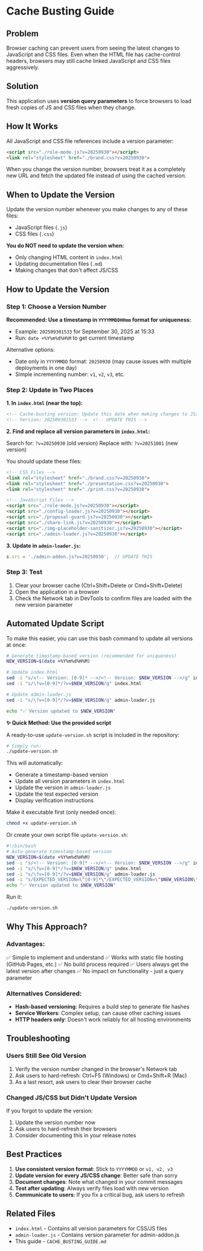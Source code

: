 # Cache Busting Guide

## Problem
Browser caching can prevent users from seeing the latest changes to JavaScript and CSS files. Even when the HTML file has cache-control headers, browsers may still cache linked JavaScript and CSS files aggressively.

## Solution
This application uses **version query parameters** to force browsers to load fresh copies of JS and CSS files when they change.

## How It Works
All JavaScript and CSS file references include a version parameter:
```html
<script src="./role-mode.js?v=20250930"></script>
<link rel="stylesheet" href="./brand.css?v=20250930">
```

When you change the version number, browsers treat it as a completely new URL and fetch the updated file instead of using the cached version.

## When to Update the Version

Update the version number whenever you make changes to any of these files:
- JavaScript files (`.js`)
- CSS files (`.css`)

**You do NOT need to update the version when:**
- Only changing HTML content in `index.html`
- Updating documentation files (`.md`)
- Making changes that don't affect JS/CSS

## How to Update the Version

### Step 1: Choose a Version Number
**Recommended: Use a timestamp in `YYYYMMDDHHmm` format for uniqueness:**
- Example: `202509301533` for September 30, 2025 at 15:33
- Run: `date +%Y%m%d%H%M` to get current timestamp

Alternative options:
- Date only in `YYYYMMDD` format: `20250930` (may cause issues with multiple deployments in one day)
- Simple incrementing number: `v1`, `v2`, `v3`, etc.

### Step 2: Update in Two Places

**1. In `index.html` (near the top):**
```html
<!-- Cache-busting version: Update this date when making changes to JS/CSS files -->
<!-- Version: 202509301533 -->  <!-- UPDATE THIS -->
```

**2. Find and replace all version parameters in `index.html`:**

Search for: `?v=20250930` (old version)
Replace with: `?v=20251001` (new version)

You should update these files:
```html
<!-- CSS Files -->
<link rel="stylesheet" href="./brand.css?v=20250930">
<link rel="stylesheet" href="./presentation.css?v=20250930">
<link rel="stylesheet" href="./print.css?v=20250930">

<!-- JavaScript Files -->
<script src="./role-mode.js?v=20250930"></script>
<script src="./config-loader.js?v=20250930"></script>
<script src="./proposal-guard.js?v=20250930"></script>
<script src="./share-link.js?v=20250930"></script>
<script src="./img-placeholder-sanitizer.js?v=20250930"></script>
<script src="./admin-loader.js?v=20250930"></script>
```

**3. Update in `admin-loader.js`:**
```javascript
s.src = './admin-addon.js?v=20250930';  // UPDATE THIS
```

### Step 3: Test
1. Clear your browser cache (Ctrl+Shift+Delete or Cmd+Shift+Delete)
2. Open the application in a browser
3. Check the Network tab in DevTools to confirm files are loaded with the new version parameter

## Automated Update Script

To make this easier, you can use this bash command to update all versions at once:

```bash
# Generate timestamp-based version (recommended for uniqueness)
NEW_VERSION=$(date +%Y%m%d%H%M)

# Update index.html
sed -i "s/<!-- Version: [0-9]* -->/<!-- Version: $NEW_VERSION -->/g" index.html
sed -i "s/\?v=[0-9]*/?v=$NEW_VERSION/g" index.html

# Update admin-loader.js
sed -i "s/\?v=[0-9]*/?v=$NEW_VERSION/g" admin-loader.js

echo "✅ Version updated to $NEW_VERSION"
```

**✨ Quick Method: Use the provided script**

A ready-to-use `update-version.sh` script is included in the repository:

```bash
# Simply run:
./update-version.sh
```

This will automatically:
- Generate a timestamp-based version
- Update all version parameters in `index.html`
- Update the version in `admin-loader.js`
- Update the test expected version
- Display verification instructions

Make it executable first (only needed once):
```bash
chmod +x update-version.sh
```

Or create your own script file `update-version.sh`:

```bash
#!/bin/bash
# Auto-generate timestamp-based version
NEW_VERSION=$(date +%Y%m%d%H%M)
sed -i "s/<!-- Version: [0-9]* -->/<!-- Version: $NEW_VERSION -->/g" index.html
sed -i "s/\?v=[0-9]*/?v=$NEW_VERSION/g" index.html
sed -i "s/\?v=[0-9]*/?v=$NEW_VERSION/g" admin-loader.js
sed -i "s/EXPECTED_VERSION=\"[0-9]*\"/EXPECTED_VERSION=\"$NEW_VERSION\"/g" test-cache-busting.sh
echo "✅ Version updated to $NEW_VERSION"
```

Run it:
```bash
./update-version.sh
```

## Why This Approach?

### Advantages:
✅ Simple to implement and understand
✅ Works with static file hosting (GitHub Pages, etc.)
✅ No build process required
✅ Users always get the latest version after changes
✅ No impact on functionality - just a query parameter

### Alternatives Considered:
- **Hash-based versioning**: Requires a build step to generate file hashes
- **Service Workers**: Complex setup, can cause other caching issues
- **HTTP headers only**: Doesn't work reliably for all hosting environments

## Troubleshooting

### Users Still See Old Version
1. Verify the version number changed in the browser's Network tab
2. Ask users to hard-refresh: Ctrl+F5 (Windows) or Cmd+Shift+R (Mac)
3. As a last resort, ask users to clear their browser cache

### Changed JS/CSS but Didn't Update Version
If you forgot to update the version:
1. Update the version number now
2. Ask users to hard-refresh their browsers
3. Consider documenting this in your release notes

## Best Practices

1. **Use consistent version format**: Stick to `YYYYMMDD` or `v1, v2, v3`
2. **Update version for every JS/CSS change**: Better safe than sorry
3. **Document changes**: Note what changed in your commit messages
4. **Test after updating**: Always verify files load with new version
5. **Communicate to users**: If you fix a critical bug, ask users to refresh

## Related Files
- `index.html` - Contains all version parameters for CSS/JS files
- `admin-loader.js` - Contains version parameter for admin-addon.js
- This guide - `CACHE_BUSTING_GUIDE.md`

